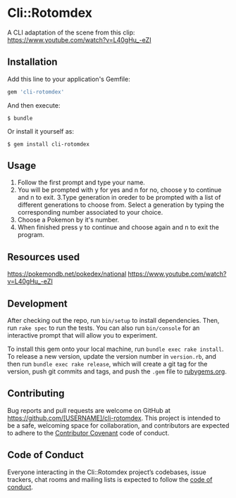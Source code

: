 # Cli::Rotomdex
A CLI adaptation of the scene from this clip: https://www.youtube.com/watch?v=L40gHu_-eZI 

## Installation

Add this line to your application's Gemfile:

```ruby
gem 'cli-rotomdex'
```

And then execute:

    $ bundle

Or install it yourself as:

    $ gem install cli-rotomdex

## Usage

1. Follow the first prompt and type your name.
2. You will be prompted with y for yes and n for no, choose y to continue and n to exit.
3.Type generation in oreder to be prompted with a list of different generations to choose from.
Select a generation by typing the corresponding number associated to your choice.
4. Choose a Pokemon by it's number.
5. When finished press y to continue and choose again and n to exit the program.

## Resources used
https://pokemondb.net/pokedex/national
https://www.youtube.com/watch?v=L40gHu_-eZI

## Development

After checking out the repo, run `bin/setup` to install dependencies. Then, run `rake spec` to run the tests. You can also run `bin/console` for an interactive prompt that will allow you to experiment.

To install this gem onto your local machine, run `bundle exec rake install`. To release a new version, update the version number in `version.rb`, and then run `bundle exec rake release`, which will create a git tag for the version, push git commits and tags, and push the `.gem` file to [rubygems.org](https://rubygems.org).

## Contributing

Bug reports and pull requests are welcome on GitHub at https://github.com/[USERNAME]/cli-rotomdex. This project is intended to be a safe, welcoming space for collaboration, and contributors are expected to adhere to the [Contributor Covenant](http://contributor-covenant.org) code of conduct.

## Code of Conduct

Everyone interacting in the Cli::Rotomdex project’s codebases, issue trackers, chat rooms and mailing lists is expected to follow the [code of conduct](https://github.com/[USERNAME]/cli-rotomdex/blob/master/CODE_OF_CONDUCT.md).
